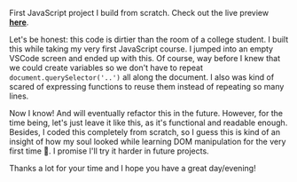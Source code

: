 First JavaScript project I build from scratch. Check out the live preview [**here**](https://rock-paper-scissors-by-al.netlify.app/#).

Let's be honest: this code is dirtier than the room of a college student. I built this while taking my very first JavaScript course. I jumped into an empty VSCode screen and ended up with this. Of course, way before I knew that we could create variables so we don't have to repeat `document.querySelector('..')` all along the document. I also was kind of scared of expressing functions to reuse them instead of repeating so many lines.

Now I know! And will eventually refactor this in the future. However, for the time being, let's just leave it like this, as it's functional and readable enough. Besides, I coded this completely from scratch, so I guess this is kind of an insight of how my soul looked while learning DOM manipulation for the very first time 🤣. I promise I'll try it harder in future projects.

Thanks a lot for your time and I hope you have a great day/evening!
